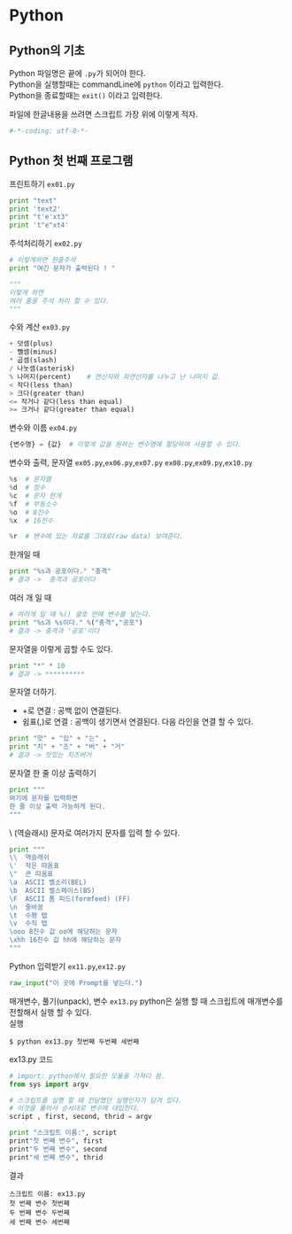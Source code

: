# Python

## Python의 기초
Python 파일명은 끝에 `.py`가 되어야 한다.  
Python을 실행할때는 commandLine에 `python` 이라고 입력한다.  
Python을 종료할때는 `exit()` 이라고 입력한다.
  
파일에 한글내용을 쓰려면 스크립트 가장 위에 이렇게 적자.
```Python 
#-*-coding: utf-8-*-
```

## Python 첫 번째 프로그램

프린트하기 `ex01.py`
``` Python
print "text"
print 'text2'
print "t'e'xt3"
print 't"e"xt4'
```
  
주석처리하기 `ex02.py`
``` Python
# 이렇게하면 한줄주석
print "여긴 문자가 출력된다 ! "

"""
이렇게 하면
여러 줄을 주석 처리 할 수 있다.
"""
```
수와 계산 `ex03.py`
``` Python
+ 덧셈(plus)
- 뺄셈(minus)
* 곱셈(slash)
/ 나눗셈(asterisk)
% 나머지(percent)    # 연산자와 피연산자를 나누고 난 나머지 값.
< 작다(less than)
> 크다(greater than)
<= 작거나 같다(less than equal)
>= 크거나 같다(greater than equal)
```

변수와 이름 `ex04.py`
```Python
{변수명} = {값}  # 이렇게 값을 원하는 변수명에 할당하여 사용할 수 있다.
```

변수와 출력, 문자열 `ex05.py`,`ex06.py`,`ex07.py` `ex08.py`,`ex09.py`,`ex10.py`
``` Python
%s  # 문자열
%d  # 정수
%c  # 문자 한개
%f  # 부동소수
%o  # 8진수
%x  # 16진수

%r  # 변수에 있는 자료를 그대로(raw data) 보여준다.
```
한개일 때
```Python
print "%s과 공포이다." "충격"
# 결과 ->  충격과 공포이다
```
여러 개 일 때
```Python
# 여러개 일 때 %() 괄호 안에 변수를 넣는다.
print "%s과 %s이다." %("충격","공포")
# 결과 -> 충격과 '공포'이다
```
문자열을 이렇게 곱할 수도 있다.
```Python
print "*" * 10 
# 결과 -> **********
```
문자열 더하기.  
- +로 연결 : 공백 없이 연결된다.  
- 쉼표(,)로 연결 : 공백이 생기면서 연결된다. 다음 라인을 연결 할 수 있다. 
```Python
print "맛" + "있" + "는" ,
print "치" + "즈" + "버" + "거"
# 결과 -> 맛있는 치즈버거
```
문자열 한 줄 이상 출력하기
```Python
print """
여기에 문자를 입력하면
한 줄 이상 출력 가능하게 된다.
"""
```

\ (역슬래시) 문자로 여러가지 문자를 입력 할 수 있다.  
```Python
print """
\\  역슬래쉬  
\'  작은 따옴표  
\"  큰 따옴표  
\a  ASCII 벨소리(BEL)
\b  ASCII 벨스페이스(BS)
\F  ASCII 폼 피드(formfeed) (FF)
\n  줄바꿈
\t  수평 탭
\v  수직 탭
\ooo 8진수 값 oo에 해당하는 문자
\xhh 16진수 값 hh에 해당하는 문자
"""
```
Python 입력받기 `ex11.py`,`ex12.py`
```Python
raw_input("이 곳에 Prompt를 넣는다.")
```

매개변수, 풀기(unpack), 변수 `ex13.py`
python은 실행 할 때 스크립트에 매개변수를 전할해서 실행 할 수 있다.  
실행
```Linux
$ python ex13.py 첫번째 두번째 세번째
```
ex13.py 코드

```Python
# import: python에서 필요한 모듈을 가져다 씀.
from sys import argv

# 스크립트를 실행 할 때 전달했던 실행인자가 담겨 있다.
# 이것을 풀어서 순서대로 변수에 대입한다.
script , first, second, thrid = argv

print "스크립트 이름:", script
print"첫 번째 변수", first
print"두 번째 변수", second
print"세 번째 변수", thrid
```

결과
```
스크립트 이름: ex13.py
첫 번째 변수 첫번째
두 번째 변수 두번째
세 번째 변수 세번째
```


